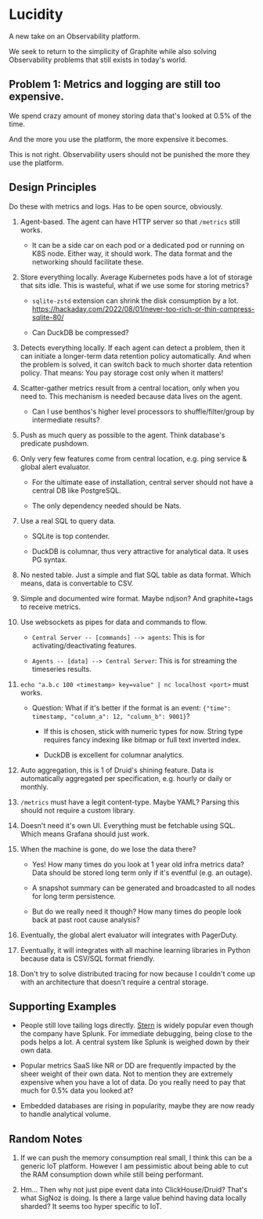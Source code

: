 # Lucidity

A new take on an Observability platform.

We seek to return to the simplicity of Graphite while also solving Observability problems that still exists in today's world.

## Problem 1: Metrics and logging are still too expensive.

We spend crazy amount of money storing data that's looked at 0.5% of the time.

And the more you use the platform, the more expensive it becomes.

This is not right. Observability users should not be punished the more they use the platform.

## Design Principles

Do these with metrics and logs. Has to be open source, obviously.

1. Agent-based. The agent can have HTTP server so that `/metrics` still works.

    * It can be a side car on each pod or a dedicated pod or running on K8S node. Either way, it should work. The data format and the networking should facilitate these.

2. Store everything locally. Average Kubernetes pods have a lot of storage that sits idle. This is wasteful, what if we use some for storing metrics?

    * `sqlite-zstd` extension can shrink the disk consumption by a lot. https://hackaday.com/2022/08/01/never-too-rich-or-thin-compress-sqlite-80/

    * Can DuckDB be compressed?

3. Detects everything locally. If each agent can detect a problem, then it can initiate a longer-term data retention policy automatically. And when the problem is solved, it can switch back to much shorter data retention policy. That means: You pay storage cost only when it matters!

4. Scatter-gather metrics result from a central location, only when you need to. This mechanism is needed because data lives on the agent.

    * Can I use benthos's higher level processors to shuffle/filter/group by intermediate results?

5. Push as much query as possible to the agent. Think database's predicate pushdown.

6. Only very few features come from central location, e.g. ping service & global alert evaluator.

    * For the ultimate ease of installation, central server should not have a central DB like PostgreSQL.

    * The only dependency needed should be Nats.

7. Use a real SQL to query data.

    * SQLite is top contender.

    * DuckDB is columnar, thus very attractive for analytical data. It uses PG syntax.

8. No nested table. Just a simple and flat SQL table as data format. Which means, data is convertable to CSV.

9. Simple and documented wire format. Maybe ndjson? And graphite+tags to receive metrics.

10. Use websockets as pipes for data and commands to flow.

    * `Central Server -- [commands] --> agents`: This is for activating/deactivating features.

    * `Agents -- [data] --> Central Server`: This is for streaming the timeseries results.

11. `echo "a.b.c 100 <timestamp> key=value" | nc localhost <port>` must works.

    * Question: What if it's better if the format is an event: `{"time": timestamp, "column_a": 12, "column_b": 9001}`?

        * If this is chosen, stick with numeric types for now. String type requires fancy indexing like bitmap or full text inverted index.

        * DuckDB is excellent for columnar analytics.

12. Auto aggregation, this is 1 of Druid's shining feature. Data is automatically aggregated per specification, e.g. hourly or daily or monthly.

13. `/metrics` must have a legit content-type. Maybe YAML? Parsing this should not require a custom library.

14. Doesn't need it's own UI. Everything must be fetchable using SQL. Which means Grafana should just work.

15. When the machine is gone, do we lose the data there? 

    * Yes! How many times do you look at 1 year old infra metrics data? Data should be stored long term only if it's eventful (e.g. an outage).

    * A snapshot summary can be generated and broadcasted to all nodes for long term persistence.

    * But do we really need it though? How many times do people look back at past root cause analysis?

16. Eventually, the global alert evaluator will integrates with PagerDuty.

17. Eventually, it will integrates with all machine learning libraries in Python because data is CSV/SQL format friendly.

18. Don't try to solve distributed tracing for now because I couldn't come up with an architecture that doesn't require a central storage.

## Supporting Examples

* People still love tailing logs directly. [Stern](https://github.com/wercker/stern) is widely popular even though the company have Splunk. For immediate debugging, being close to the pods helps a lot. A central system like Splunk is weighed down by their own data.

* Popular metrics SaaS like NR or DD are frequently impacted by the sheer weight of their own data. Not to mention they are extremely expensive when you have a lot of data. Do you really need to pay that much for 0.5% data you looked at?

* Embedded databases are rising in popularity, maybe they are now ready to handle analytical volume.


## Random Notes

1. If we can push the memory consumption real small, I think this can be a generic IoT platform. However I am pessimistic about being able to cut the RAM consumption down while still being performant.

2. Hm... Then why not just pipe event data into ClickHouse/Druid? That's what SigNoz is doing. Is there a large value behind having data locally sharded? It seems too hyper specific to IoT.

